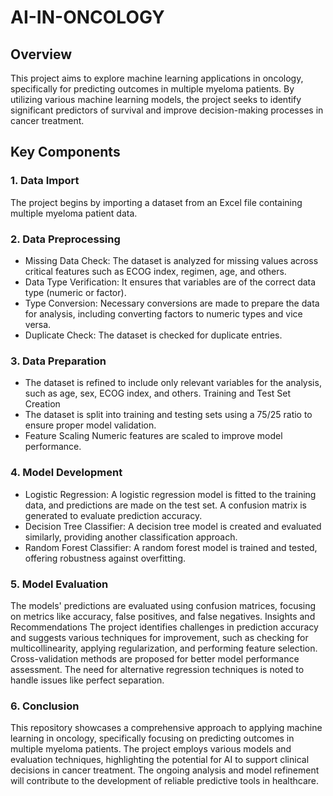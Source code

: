 # AI-IN-ONCOLOGY
## Overview
This project aims to explore machine learning applications in oncology, specifically for predicting outcomes in multiple myeloma patients. By utilizing various machine learning models, the project seeks to identify significant predictors of survival and improve decision-making processes in cancer treatment.

## Key Components
### 1. Data Import
The project begins by importing a dataset from an Excel file containing multiple myeloma patient data.

### 2. Data Preprocessing
- Missing Data Check: The dataset is analyzed for missing values across critical features such as ECOG index, regimen, age, and others.
- Data Type Verification: It ensures that variables are of the correct data type (numeric or factor).
- Type Conversion: Necessary conversions are made to prepare the data for analysis, including converting factors to numeric types and vice versa.
- Duplicate Check: The dataset is checked for duplicate entries.

### 3. Data Preparation
- The dataset is refined to include only relevant variables for the analysis, such as age, sex, ECOG index, and others.
Training and Test Set Creation
- The dataset is split into training and testing sets using a 75/25 ratio to ensure proper model validation.
- Feature Scaling
Numeric features are scaled to improve model performance.

### 4. Model Development
- Logistic Regression: A logistic regression model is fitted to the training data, and predictions are made on the test set. A confusion matrix is generated to evaluate prediction accuracy.
- Decision Tree Classifier: A decision tree model is created and evaluated similarly, providing another classification approach.
- Random Forest Classifier: A random forest model is trained and tested, offering robustness against overfitting.

### 5. Model Evaluation
The models' predictions are evaluated using confusion matrices, focusing on metrics like accuracy, false positives, and false negatives.
Insights and Recommendations
The project identifies challenges in prediction accuracy and suggests various techniques for improvement, such as checking for multicollinearity, applying regularization, and performing feature selection.
Cross-validation methods are proposed for better model performance assessment.
The need for alternative regression techniques is noted to handle issues like perfect separation.

### 6. Conclusion
This repository showcases a comprehensive approach to applying machine learning in oncology, specifically focusing on predicting outcomes in multiple myeloma patients. The project employs various models and evaluation techniques, highlighting the potential for AI to support clinical decisions in cancer treatment. The ongoing analysis and model refinement will contribute to the development of reliable predictive tools in healthcare.
